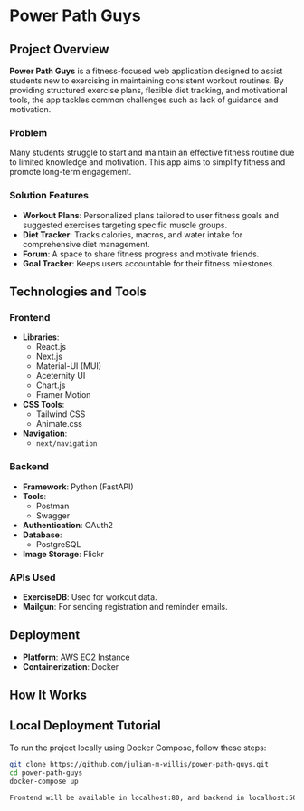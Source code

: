 # Power Path Guys

## Project Overview
**Power Path Guys** is a fitness-focused web application designed to assist students new to exercising in maintaining consistent workout routines. By providing structured exercise plans, flexible diet tracking, and motivational tools, the app tackles common challenges such as lack of guidance and motivation.

### Problem
Many students struggle to start and maintain an effective fitness routine due to limited knowledge and motivation. This app aims to simplify fitness and promote long-term engagement.

### Solution Features
- **Workout Plans**: Personalized plans tailored to user fitness goals and suggested exercises targeting specific muscle groups.
- **Diet Tracker**: Tracks calories, macros, and water intake for comprehensive diet management.
- **Forum**: A space to share fitness progress and motivate friends.
- **Goal Tracker**: Keeps users accountable for their fitness milestones.

## Technologies and Tools

### Frontend
- **Libraries**:
  - React.js
  - Next.js
  - Material-UI (MUI)
  - Aceternity UI
  - Chart.js
  - Framer Motion
- **CSS Tools**:
  - Tailwind CSS
  - Animate.css
- **Navigation**:
  - `next/navigation`

### Backend
- **Framework**: Python (FastAPI)
- **Tools**:
  - Postman
  - Swagger
- **Authentication**: OAuth2
- **Database**:
  - PostgreSQL
- **Image Storage**: Flickr

### APIs Used
- **ExerciseDB**: Used for workout data.
- **Mailgun**: For sending registration and reminder emails.

## Deployment
- **Platform**: AWS EC2 Instance
- **Containerization**: Docker

## How It Works
## Local Deployment Tutorial

To run the project locally using Docker Compose, follow these steps:
   ```bash
   git clone https://github.com/julian-m-willis/power-path-guys.git
   cd power-path-guys
   docker-compose up

  Frontend will be available in localhost:80, and backend in localhost:5006/docs

